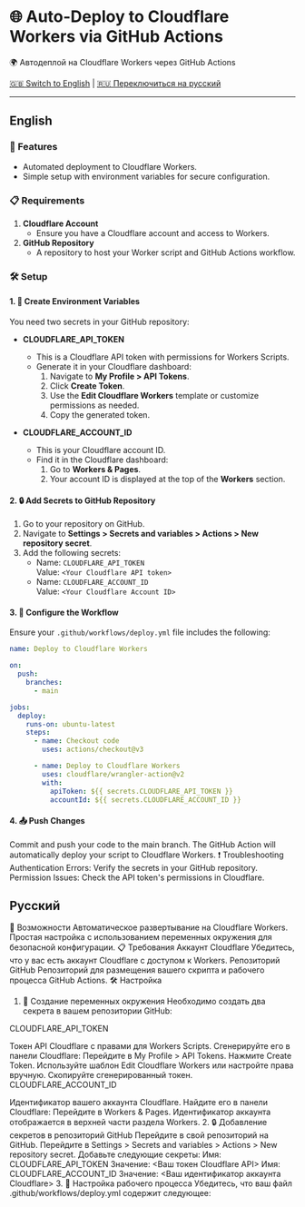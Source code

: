 # 🌐 Auto-Deploy to Cloudflare Workers via GitHub Actions 
  🌍 Автодеплой на Cloudflare Workers через GitHub Actions

[🇬🇧 Switch to English](#english) | [🇷🇺 Переключиться на русский](#русский)

---

## English

### 🚀 Features
- Automated deployment to Cloudflare Workers.
- Simple setup with environment variables for secure configuration.

### 📋 Requirements
1. **Cloudflare Account**  
   - Ensure you have a Cloudflare account and access to Workers.
2. **GitHub Repository**  
   - A repository to host your Worker script and GitHub Actions workflow.

### 🛠️ Setup

#### 1. 🔑 Create Environment Variables
You need two secrets in your GitHub repository:

- **CLOUDFLARE_API_TOKEN**  
  - This is a Cloudflare API token with permissions for Workers Scripts.  
  - Generate it in your Cloudflare dashboard:
    1. Navigate to **My Profile > API Tokens**.
    2. Click **Create Token**.
    3. Use the **Edit Cloudflare Workers** template or customize permissions as needed.
    4. Copy the generated token.

- **CLOUDFLARE_ACCOUNT_ID**  
  - This is your Cloudflare account ID.
  - Find it in the Cloudflare dashboard:
    1. Go to **Workers & Pages**.
    2. Your account ID is displayed at the top of the **Workers** section.

#### 2. 🔒 Add Secrets to GitHub Repository
1. Go to your repository on GitHub.
2. Navigate to **Settings > Secrets and variables > Actions > New repository secret**.
3. Add the following secrets:
   - Name: `CLOUDFLARE_API_TOKEN`  
     Value: `<Your Cloudflare API token>`
   - Name: `CLOUDFLARE_ACCOUNT_ID`  
     Value: `<Your Cloudflare Account ID>`

#### 3. 📜 Configure the Workflow
Ensure your `.github/workflows/deploy.yml` file includes the following:

```yaml
name: Deploy to Cloudflare Workers

on:
  push:
    branches:
      - main

jobs:
  deploy:
    runs-on: ubuntu-latest
    steps:
      - name: Checkout code
        uses: actions/checkout@v3

      - name: Deploy to Cloudflare Workers
        uses: cloudflare/wrangler-action@v2
        with:
          apiToken: ${{ secrets.CLOUDFLARE_API_TOKEN }}
          accountId: ${{ secrets.CLOUDFLARE_ACCOUNT_ID }}
```
#### 4. 📤 Push Changes
Commit and push your code to the main branch.
The GitHub Action will automatically deploy your script to Cloudflare Workers.
❗ Troubleshooting
Authentication Errors: Verify the secrets in your GitHub repository.
Permission Issues: Check the API token's permissions in Cloudflare.

## Русский


🚀 Возможности
Автоматическое развертывание на Cloudflare Workers.
Простая настройка с использованием переменных окружения для безопасной конфигурации.
📋 Требования
Аккаунт Cloudflare
Убедитесь, что у вас есть аккаунт Cloudflare с доступом к Workers.
Репозиторий GitHub
Репозиторий для размещения вашего скрипта и рабочего процесса GitHub Actions.
🛠️ Настройка
1. 🔑 Создание переменных окружения
Необходимо создать два секрета в вашем репозитории GitHub:

CLOUDFLARE_API_TOKEN

Токен API Cloudflare с правами для Workers Scripts.
Сгенерируйте его в панели Cloudflare:
Перейдите в My Profile > API Tokens.
Нажмите Create Token.
Используйте шаблон Edit Cloudflare Workers или настройте права вручную.
Скопируйте сгенерированный токен.
CLOUDFLARE_ACCOUNT_ID

Идентификатор вашего аккаунта Cloudflare.
Найдите его в панели Cloudflare:
Перейдите в Workers & Pages.
Идентификатор аккаунта отображается в верхней части раздела Workers.
2. 🔒 Добавление секретов в репозиторий GitHub
Перейдите в свой репозиторий на GitHub.
Перейдите в Settings > Secrets and variables > Actions > New repository secret.
Добавьте следующие секреты:
Имя: CLOUDFLARE_API_TOKEN
Значение: <Ваш токен Cloudflare API>
Имя: CLOUDFLARE_ACCOUNT_ID
Значение: <Ваш идентификатор аккаунта Cloudflare>
3. 📜 Настройка рабочего процесса
Убедитесь, что ваш файл .github/workflows/deploy.yml содержит следующее:
